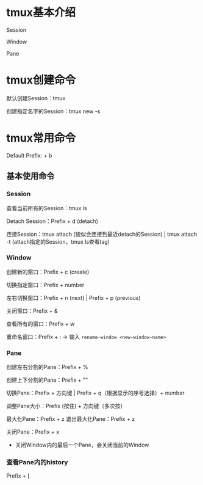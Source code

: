 # tmux基本介绍

Session

Window

Pane


# tmux创建命令

默认创建Session：tmux

创建指定名字的Session：tmux new -s <name>



# tmux常用命令
Default Prefix: <ctrl> + b

## 基本使用命令

### Session

查看当前所有的Session：tmux ls

Detach Session：Prefix + d (detach)

连接Session：tmux attach (貌似会连接到最近detach的Session) | tmux attach -t <tag> (attach指定的Session，tmux ls查看tag)

### Window

创建新的窗口：Prefix + c (create)

切换指定窗口：Prefix + number

左右切换窗口：Prefix + n (next) | Prefix + p (previous)

关闭窗口：Prefix + &

查看所有的窗口：Prefix + w

重命名窗口：Prefix + : -> 输入 `rename-window <new-window-name>`

### Pane

创建左右分割的Pane：Prefix + %

创建上下分割的Pane：Prefix + ""

切换Pane：Prefix + 方向键 | Prefix + q（根据显示的序号选择）+ number

调整Pane大小：Prefix (按住) + 方向键（多次按）

最大化Pane：Prefix + z
退出最大化Pane：Prefix + z

关闭Pane：Prefix + x
- 关闭Window内的最后一个Pane，会关闭当前的Window


### 查看Pane内的history

Prefix + [

